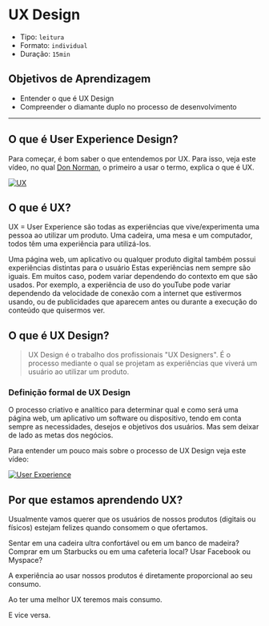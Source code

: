 # UX Design

- Tipo: `leitura`
- Formato: `individual`
- Duração: `15min`

## Objetivos de Aprendizagem

- Entender o que é UX Design
- Compreender o diamante duplo no processo de desenvolvimento

***

## O que é User Experience Design?

Para começar, é bom saber o que entendemos por UX. Para isso, veja este vídeo, no
qual [Don Norman](https://pt.wikipedia.org/wiki/Donald_Norman), o primeiro a usar
o termo, explica o que é UX.

[![UX](https://lh3.googleusercontent.com/NXXihcbIZBiywCDP7TVRfZwUTiLONFyi-XhYIoz-2-f7l9QamUVtsu7Vg6Snv9qOmTX28AS90Bh6eVnF-FWf0Ggvog-Vfj6eIfL6VTz5lf5avx00hvC13gdwy31_X-eoMvqkp-nYW7U)](https://www.youtube.com/watch?v=9BdtGjoIN4E&cc_lang_pref=es&cc_load_policy=1)

## O que é UX?

UX = User Experience são todas as experiências que vive/experimenta uma pessoa ao
utilizar um produto. Uma cadeira, uma mesa e um computador, todos têm uma
experiência para utilizá-los.

Uma página web, um aplicativo ou qualquer produto digital também possui
experiências distintas para o usuário Estas experiências nem sempre são iguais.
Em muitos caso, podem variar dependendo do contexto em que são usados. Por
exemplo, a experiência de uso do youTube pode variar dependendo da velocidade de
conexão com a internet que estivermos usando, ou de publicidades que aparecem
antes ou durante a execução do conteúdo que quisermos ver.

## O que é UX Design?

> UX Design é o trabalho dos profissionais "UX Designers".
É o processo mediante o qual se projetam as experiências que viverá um
usuário ao utilizar um produto.

### Definição formal de UX Design

O processo criativo e analítico para determinar qual e como será uma página web,
um aplicativo um software ou dispositivo, tendo em conta sempre as necessidades,
desejos e objetivos dos usuários. Mas sem deixar de lado as metas dos negócios.

Para entender um pouco mais sobre o processo de UX Design veja este vídeo:

[![User Experience](https://lh5.googleusercontent.com/OHW33sLkmWQv1eljJlycGHozE-ozx6WXVE-rnYKOmke4hqXzXyKhD67dGEDw_ILwsyFMiYT29n4ECRatw5Gfd4tnjs8Q3HZh5nT8qZOiffp7HuLZSDA_IMzD5MoGqvI_2f71IfGOgG4)](https://www.youtube.com/watch?v=wmmVhVIxW-A)

## Por que estamos aprendendo UX?

Usualmente vamos querer que os usuários de nossos produtos \(digitais ou físicos\)
estejam felizes quando consomem o que ofertamos.

Sentar em una cadeira ultra confortável ou em um banco de madeira? Comprar em um
Starbucks ou em uma cafeteria local? Usar Facebook ou Myspace?

A experiência ao usar nossos produtos é diretamente proporcional ao seu consumo.

Ao ter uma melhor UX teremos mais consumo.

E vice versa.
